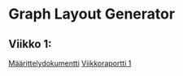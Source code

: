 # Graph Layout Generator

## Viikko 1:
[Määrittelydokumentti](https://github.com/nameisxi/graph-layout-generator/blob/master/documentation/maarittelydokumentti.md)
[Viikkoraportti 1](https://github.com/nameisxi/graph-layout-generator/blob/master/documentation/viikkoraportti1.md)
